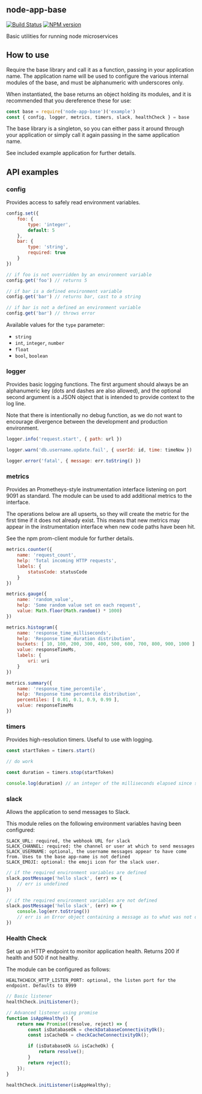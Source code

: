node-app-base
---

[![Build Status](https://travis-ci.org/infinityworks/node-app-base.svg?branch=master)](https://travis-ci.org/infinityworks/node-app-base)
[![NPM version](https://badge.fury.io/js/node-app-base.svg)](http://badge.fury.io/js/node-app-base)

Basic utilities for running node microservices

## How to use

Require the base library and call it as a function, passing in your application name. The application name will be used to configure the various internal modules of the base, and must be alphanumeric with underscores only.

When instantiated, the base returns an object holding its modules, and it is recommended that you dereference these for use:

```js
const base = require('node-app-base')('example')
const { config, logger, metrics, timers, slack, healthCheck } = base
```

The base library is a singleton, so you can either pass it around through your application or simply call it again passing in the same application name.

See included example application for further details.

## API examples

### config

Provides access to safely read environment variables.

```js
config.set({
    foo: {
        type: 'integer',
        default: 5
    },
    bar: {
        type: 'string',
        required: true
    }
})

// if foo is not overridden by an environment variable
config.get('foo') // returns 5

// if bar is a defined environment variable
config.get('bar') // returns bar, cast to a string

// if bar is not a defined an environment variable
config.get('bar') // throws error

```

Available values for the `type` parameter:
- `string`
- `int`, `integer`, `number`
- `float`
- `bool`, `boolean`

### logger

Provides basic logging functions. The first argument should always be an alphanumeric key (dots and dashes are also allowed), and the optional second argument is a JSON object that is intended to provide context to the log line.

Note that there is intentionally no debug function, as we do not want to encourage divergence between the development and production environment.

```js
logger.info('request.start', { path: url })

logger.warn('db.username.update.fail', { userId: id, time: timeNow })

logger.error('fatal', { message: err.toString() })
```

### metrics

Provides an Prometheys-style instrumentation interface listening on port 9091 as standard. The module can be used to add additional metrics to the interface.

The operations below are all upserts, so they will create the metric for the first time if it does not already exist. This means that new metrics may appear in the instrumentation interface when new code paths have been hit.

See the npm prom-client module for further details.

```js
metrics.counter({
    name: 'request_count',
    help: 'Total incoming HTTP requests',
    labels: {
        statusCode: statusCode
    }
})

metrics.gauge({
    name: 'random_value',
    help: 'Some random value set on each request',
    value: Math.floor(Math.random() * 1000)
})

metrics.histogram({
    name: 'response_time_milliseconds',
    help: 'Response time duration distribution',
    buckets: [ 10, 100, 200, 300, 400, 500, 600, 700, 800, 900, 1000 ],
    value: responseTimeMs,
    labels: {
        uri: uri
    }
})

metrics.summary({
    name: 'response_time_percentile',
    help: 'Response time percentile distribution',
    percentiles: [ 0.01, 0.1, 0.9, 0.99 ],
    value: responseTimeMs
})
```

### timers

Provides high-resolution timers. Useful to use with logging.

```js
const startToken = timers.start()

// do work

const duration = timers.stop(startToken)

console.log(duration) // an integer of the milliseconds elapsed since start was called.
```

### slack

Allows the application to send messages to Slack.

This module relies on the following environment variables having been configured:

```
SLACK_URL: required, the webhook URL for slack
SLACK_CHANNEL: required: the channel or user at which to send messages
SLACK_USERNAME: optional, the username messages appear to have come from. Uses to the base app-name is not defined
SLACK_EMOJI: optional: the emoji icon for the slack user.
```

```js
// if the required environment variables are defined
slack.postMessage('hello slack', (err) => {
    // err is undefined
})

// if the required environment variables are not defined
slack.postMessage('hello slack', (err) => {
    console.log(err.toString())
    // err is an Error object containing a message as to what was not defined.
})
```

### Health Check

Set up an HTTP endpoint to monitor application health. Returns 200 if health and 500 if not healthy.

The module can be configured as follows:

```
HEALTHCHECK_HTTP_LISTEN_PORT: optional, the listen port for the endpoint. Defaults to 8999

```

```js
// Basic listener
healthCheck.initListener();
```

```js
// Advanced listener using promise
function isAppHealthy() {
    return new Promise((resolve, reject) => {
        const isDatabaseOk = checkDatabaseConnectivityOk();
        const isCacheOk = checkCacheConnectivityOk();

        if (isDatabaseOk && isCacheOk) {
            return resolve();
        }
        return reject();
    });
}

healthCheck.initListener(isAppHealthy);
```
